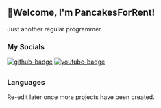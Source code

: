 ## 👋Welcome, I'm PancakesForRent!

Just another regular programmer. 

### My Socials

<a href="https://github.com/PancakesForRent" target="_blank"><img src="https://img.shields.io/badge/GitHub-100000?style=for-the-badge&logo=github&logoColor=white" alt="github-badge"></a>
<a href="" target="_blank"><img src="https://img.shields.io/badge/YouTube-%23FF0000.svg?style=for-the-badge&logo=YouTube&logoColor=white" alt="youtube-badge"></a>


##
### Languages

<!-- ![Java](https://img.shields.io/badge/java-%23ED8B00.svg?style=for-the-badge&logo=openjdk&logoColor=white)
![Python](https://img.shields.io/badge/python-3670A0?style=for-the-badge&logo=python&logoColor=ffdd54)
![C++](https://img.shields.io/badge/c++-%2300599C.svg?style=for-the-badge&logo=c%2B%2B&logoColor=white)
![C](https://img.shields.io/badge/c-%2300599C.svg?style=for-the-badge&logo=c&logoColor=white)
![Lua](https://img.shields.io/badge/lua-%232C2D72.svg?style=for-the-badge&logo=lua&logoColor=white)
![JavaScript](https://img.shields.io/badge/javascript-%23323330.svg?style=for-the-badge&logo=javascript&logoColor=%23F7DF1E)-->

Re-edit later once more projects have been created.

